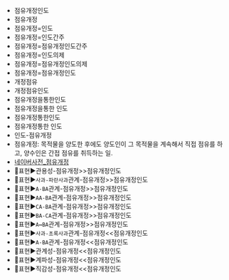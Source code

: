 - 점유개정인도
- 점유개정
- 점유개정=인도
- 점유개정=인도간주
- 점유개정=점유개정인도간주
- 점유개정=인도의제
- 점유개정=점유개정인도의제
- 점유개정=점유개정인도
- 개정점유
- 개정점유인도
- 점유개정을통한인도
- 점유개정을통한 인도
- 점유개정통한인도
- 점유개정통한 인도
- 인도-점유개정
- 점유개정: 목적물을 양도한 후에도 양도인이 그 목적물을 계속해서 직접 점유를 하고, 양수인은 간접 점유를 취득하는 일.
- [네이버사전_점유개정](https://ko.dict.naver.com/#/entry/koko/347e461aaeb24042abb7e7e34e9fb39e)
- 📌표현▶️관용성-점유개정>>점유개정인도
- 📌표현▶️`사과-파란사과`관계-점유개정>>점유개정인도
- 📌표현▶️`A-BA`관계-점유개정>>점유개정인도
- 📌표현▶️`AA-BA`관계-점유개정>>점유개정인도
- 📌표현▶️`CA-BA`관계-점유개정>>점유개정인도
- 📌표현▶️`BA-CA`관계-점유개정>>점유개정인도
- 📌표현▶️`A↔BA`관계-점유개정>>점유개정인도
- 📌표현▶️`사과-초록사과`관계-점유개정<<점유개정인도
- 📌표현▶️`A-BA`관계-점유개정<<점유개정인도
- 📌표현▶️관계성-점유개정<<점유개정인도
- 📌표현▶️계파성-점유개정<<점유개정인도
- 📌표현▶️직감성-점유개정<<점유개정인도

